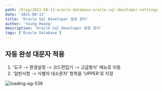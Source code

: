 ```yaml
---
path: /blog/2021-08-13-oracle-database-oracle-sql-developer-settings
date: '2021-08-13'
title: 'Oracle Sql Developer 설정 정리'
author: 'Young Hwang'
description: 'Oracle Sql Developer 설정 정리'
tags: ['Oracle Database']
---
```


## 자동 완성 대문자 적용

1. '도구 -> 환경설정 -> 코드편집기 -> 고급형식' 메뉴로 이동
2. '일반사항 -> 식별자 대소문자' 항목을 'UPPER'로 지정

![loading-ag-536](/Users/id_young/Library/CloudStorage/OneDrive-Personal/MarkText/2021-08-13-oracle-database-oracle-sql-developer-settings/image1.png)


